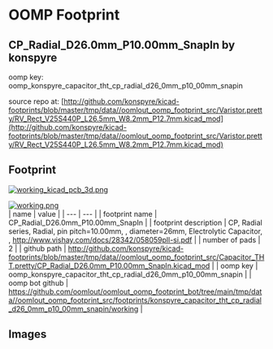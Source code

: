 # OOMP Footprint  
## CP_Radial_D26.0mm_P10.00mm_SnapIn  by konspyre  
  
oomp key: oomp_konspyre_capacitor_tht_cp_radial_d26_0mm_p10_00mm_snapin  
  
source repo at: [http://github.com/konspyre/kicad-footprints/blob/master/tmp/data//oomlout_oomp_footprint_src/Varistor.pretty/RV_Rect_V25S440P_L26.5mm_W8.2mm_P12.7mm.kicad_mod](http://github.com/konspyre/kicad-footprints/blob/master/tmp/data//oomlout_oomp_footprint_src/Varistor.pretty/RV_Rect_V25S440P_L26.5mm_W8.2mm_P12.7mm.kicad_mod)  
## Footprint  
  
[![working_kicad_pcb_3d.png](working_kicad_pcb_3d_600.png)](working_kicad_pcb_3d.png)  
  
[![working.png](working_600.png)](working.png)  
| name | value | 
| --- | --- | 
| footprint name | CP_Radial_D26.0mm_P10.00mm_SnapIn | 
| footprint description | CP, Radial series, Radial, pin pitch=10.00mm, , diameter=26mm, Electrolytic Capacitor, , http://www.vishay.com/docs/28342/058059pll-si.pdf | 
| number of pads | 2 | 
| github path | http://github.com/konspyre/kicad-footprints/blob/master/tmp/data//oomlout_oomp_footprint_src/Capacitor_THT.pretty/CP_Radial_D26.0mm_P10.00mm_SnapIn.kicad_mod | 
| oomp key | oomp_konspyre_capacitor_tht_cp_radial_d26_0mm_p10_00mm_snapin | 
| oomp bot github | https://github.com/oomlout/oomlout_oomp_footprint_bot/tree/main/tmp/data//oomlout_oomp_footprint_src/footprints/konspyre_capacitor_tht_cp_radial_d26_0mm_p10_00mm_snapin/working | 
## Images  
